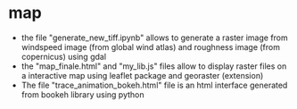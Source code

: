 # map
- the file "generate_new_tiff.ipynb" allows to generate a raster image from windspeed image (from global wind atlas) and roughness image (from copernicus) using gdal
- the "map_finale.html" and "my_lib.js"  files allow to display raster files on a interactive map using leaflet package and georaster (extension)
- The file "trace_animation_bokeh.html" file is an html interface generated from bookeh library using python
